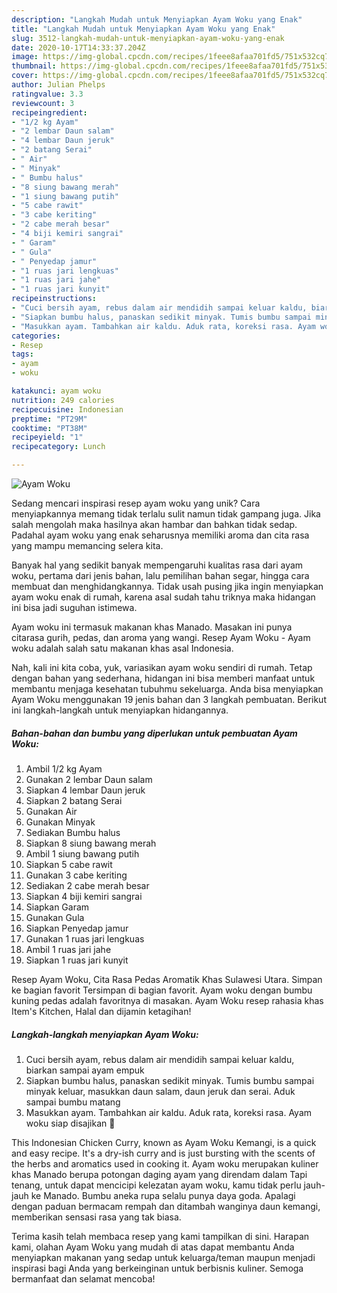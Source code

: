 ```yaml
---
description: "Langkah Mudah untuk Menyiapkan Ayam Woku yang Enak"
title: "Langkah Mudah untuk Menyiapkan Ayam Woku yang Enak"
slug: 3512-langkah-mudah-untuk-menyiapkan-ayam-woku-yang-enak
date: 2020-10-17T14:33:37.204Z
image: https://img-global.cpcdn.com/recipes/1feee8afaa701fd5/751x532cq70/ayam-woku-foto-resep-utama.jpg
thumbnail: https://img-global.cpcdn.com/recipes/1feee8afaa701fd5/751x532cq70/ayam-woku-foto-resep-utama.jpg
cover: https://img-global.cpcdn.com/recipes/1feee8afaa701fd5/751x532cq70/ayam-woku-foto-resep-utama.jpg
author: Julian Phelps
ratingvalue: 3.3
reviewcount: 3
recipeingredient:
- "1/2 kg Ayam"
- "2 lembar Daun salam"
- "4 lembar Daun jeruk"
- "2 batang Serai"
- " Air"
- " Minyak"
- " Bumbu halus"
- "8 siung bawang merah"
- "1 siung bawang putih"
- "5 cabe rawit"
- "3 cabe keriting"
- "2 cabe merah besar"
- "4 biji kemiri sangrai"
- " Garam"
- " Gula"
- " Penyedap jamur"
- "1 ruas jari lengkuas"
- "1 ruas jari jahe"
- "1 ruas jari kunyit"
recipeinstructions:
- "Cuci bersih ayam, rebus dalam air mendidih sampai keluar kaldu, biarkan sampai ayam empuk"
- "Siapkan bumbu halus, panaskan sedikit minyak. Tumis bumbu sampai minyak keluar, masukkan daun salam, daun jeruk dan serai. Aduk sampai bumbu matang"
- "Masukkan ayam. Tambahkan air kaldu. Aduk rata, koreksi rasa. Ayam woku siap disajikan 🙂"
categories:
- Resep
tags:
- ayam
- woku

katakunci: ayam woku 
nutrition: 249 calories
recipecuisine: Indonesian
preptime: "PT29M"
cooktime: "PT38M"
recipeyield: "1"
recipecategory: Lunch

---
```



![Ayam Woku](https://img-global.cpcdn.com/recipes/1feee8afaa701fd5/751x532cq70/ayam-woku-foto-resep-utama.jpg)

Sedang mencari inspirasi resep ayam woku yang unik? Cara menyiapkannya memang tidak terlalu sulit namun tidak gampang juga. Jika salah mengolah maka hasilnya akan hambar dan bahkan tidak sedap. Padahal ayam woku yang enak seharusnya memiliki aroma dan cita rasa yang mampu memancing selera kita.

Banyak hal yang sedikit banyak mempengaruhi kualitas rasa dari ayam woku, pertama dari jenis bahan, lalu pemilihan bahan segar, hingga cara membuat dan menghidangkannya. Tidak usah pusing jika ingin menyiapkan ayam woku enak di rumah, karena asal sudah tahu triknya maka hidangan ini bisa jadi suguhan istimewa.

Ayam woku ini termasuk makanan khas Manado. Masakan ini punya citarasa gurih, pedas, dan aroma yang wangi. Resep Ayam Woku - Ayam woku adalah salah satu makanan khas asal Indonesia.


Nah, kali ini kita coba, yuk, variasikan ayam woku sendiri di rumah. Tetap dengan bahan yang sederhana, hidangan ini bisa memberi manfaat untuk membantu menjaga kesehatan tubuhmu sekeluarga. Anda bisa menyiapkan Ayam Woku menggunakan 19 jenis bahan dan 3 langkah pembuatan. Berikut ini langkah-langkah untuk menyiapkan hidangannya.

<!--inarticleads1-->

##### Bahan-bahan dan bumbu yang diperlukan untuk pembuatan Ayam Woku:

1. Ambil 1/2 kg Ayam
1. Gunakan 2 lembar Daun salam
1. Siapkan 4 lembar Daun jeruk
1. Siapkan 2 batang Serai
1. Gunakan  Air
1. Gunakan  Minyak
1. Sediakan  Bumbu halus
1. Siapkan 8 siung bawang merah
1. Ambil 1 siung bawang putih
1. Siapkan 5 cabe rawit
1. Gunakan 3 cabe keriting
1. Sediakan 2 cabe merah besar
1. Siapkan 4 biji kemiri sangrai
1. Siapkan  Garam
1. Gunakan  Gula
1. Siapkan  Penyedap jamur
1. Gunakan 1 ruas jari lengkuas
1. Ambil 1 ruas jari jahe
1. Siapkan 1 ruas jari kunyit


Resep Ayam Woku, Cita Rasa Pedas Aromatik Khas Sulawesi Utara. Simpan ke bagian favorit Tersimpan di bagian favorit. Ayam woku dengan bumbu kuning pedas adalah favoritnya di masakan. Ayam Woku resep rahasia khas Item&#39;s Kitchen, Halal dan dijamin ketagihan! 

<!--inarticleads2-->

##### Langkah-langkah menyiapkan Ayam Woku:

1. Cuci bersih ayam, rebus dalam air mendidih sampai keluar kaldu, biarkan sampai ayam empuk
1. Siapkan bumbu halus, panaskan sedikit minyak. Tumis bumbu sampai minyak keluar, masukkan daun salam, daun jeruk dan serai. Aduk sampai bumbu matang
1. Masukkan ayam. Tambahkan air kaldu. Aduk rata, koreksi rasa. Ayam woku siap disajikan 🙂


This Indonesian Chicken Curry, known as Ayam Woku Kemangi, is a quick and easy recipe. It&#39;s a dry-ish curry and is just bursting with the scents of the herbs and aromatics used in cooking it. Ayam woku merupakan kuliner khas Manado berupa potongan daging ayam yang direndam dalam Tapi tenang, untuk dapat mencicipi kelezatan ayam woku, kamu tidak perlu jauh-jauh ke Manado. Bumbu aneka rupa selalu punya daya goda. Apalagi dengan paduan bermacam rempah dan ditambah wanginya daun kemangi, memberikan sensasi rasa yang tak biasa. 

Terima kasih telah membaca resep yang kami tampilkan di sini. Harapan kami, olahan Ayam Woku yang mudah di atas dapat membantu Anda menyiapkan makanan yang sedap untuk keluarga/teman maupun menjadi inspirasi bagi Anda yang berkeinginan untuk berbisnis kuliner. Semoga bermanfaat dan selamat mencoba!
